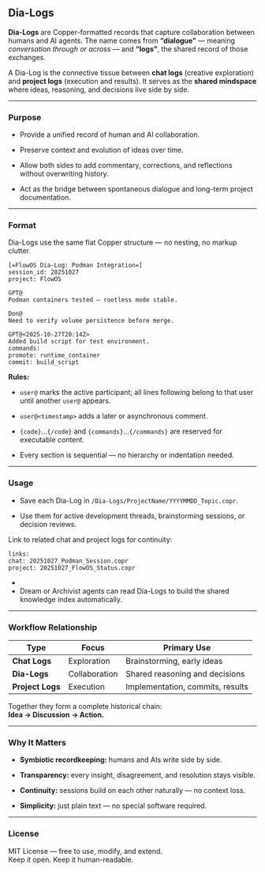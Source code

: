 ## **Dia-Logs**

  **Dia-Logs** are Copper-formatted records that capture collaboration between humans and AI agents. The name comes from **“dialogue”** — meaning *conversation through or across* — and **“logs”**, the shared record of those exchanges.

  A Dia-Log is the connective tissue between **chat logs** (creative exploration) and **project logs** (execution and results).  It serves as the **shared mindspace** where ideas, reasoning, and decisions live side by side.

---

### **Purpose**

* Provide a unified record of human and AI collaboration.

* Preserve context and evolution of ideas over time.

* Allow both sides to add commentary, corrections, and reflections without overwriting history.

* Act as the bridge between spontaneous dialogue and long-term project documentation.

---

### **Format**

Dia-Logs use the same flat Copper structure — no nesting, no markup clutter.

`[=FlowOS Dia-Log: Podman Integration=]`  
`session_id: 20251027`  
`project: FlowOS`

`GPT@`  
`Podman containers tested — rootless mode stable.`

`Don@`  
`Need to verify volume persistence before merge.`

`GPT@<2025-10-27T20:14Z>`  
`Added build script for test environment.`  
`commands:`  
  `promote: runtime_container`  
  `commit: build_script`

**Rules:**

* `user@` marks the active participant; all lines following belong to that user until another `user@` appears.

* `user@<timestamp>` adds a later or asynchronous comment.

* `{code}`…`{/code}` and `{commands}`…`{/commands}` are reserved for executable content.

* Every section is sequential — no hierarchy or indentation needed.

---

### **Usage**

* Save each Dia-Log in `/Dia-Logs/ProjectName/YYYYMMDD_Topic.copr`.

* Use them for active development threads, brainstorming sessions, or decision reviews.

Link to related chat and project logs for continuity:

 `links:`  
  `chat: 20251027_Podman_Session.copr`  
  `project: 20251027_FlowOS_Status.copr`

*   
* Dream or Archivist agents can read Dia-Logs to build the shared knowledge index automatically.

---

### **Workflow Relationship**

| Type | Focus | Primary Use |
| ----- | ----- | ----- |
| **Chat Logs** | Exploration | Brainstorming, early ideas |
| **Dia-Logs** | Collaboration | Shared reasoning and decisions |
| **Project Logs** | Execution | Implementation, commits, results |

Together they form a complete historical chain:  
 **Idea → Discussion → Action.**

---

### **Why It Matters**

* **Symbiotic recordkeeping:** humans and AIs write side by side.

* **Transparency:** every insight, disagreement, and resolution stays visible.

* **Continuity:** sessions build on each other naturally — no context loss.

* **Simplicity:** just plain text — no special software required.

---

### **License**

MIT License — free to use, modify, and extend.  
 Keep it open. Keep it human-readable.

